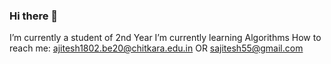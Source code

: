 ### Hi there 👋



I’m currently a student of 2nd Year
I’m currently learning Algorithms
How to reach me: ajitesh1802.be20@chitkara.edu.in OR sajitesh55@gmail.com

